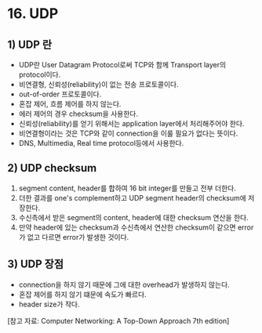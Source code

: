 # 16. UDP
## 1) UDP 란
+ UDP란 User Datagram Protocol로써 TCP와 함께 Transport layer의 protocol이다.
+ 비연결형, 신뢰성(reliability)이 없는 전송 프로토콜이다.
+ out-of-order 프로토콜이다.
+ 혼잡 제어, 흐름 제어를 하지 않는다.
+ 에러 제어의 경우 checksum을 사용한다.
+ 신뢰성(reliability)를 얻기 위해서는 application layer에서 처리해주어야 한다.
+ 비연결형이라는 것은 TCP와 같이 connection을 이룰 필요가 없다는 뜻이다.
+ DNS, Multimedia, Real time protocol등에서 사용한다.

## 2) UDP checksum
1. segment content, header를 합하여 16 bit integer를 만들고 전부 더한다.
2. 더한 결과를 one's complement하고 UDP segment header의 checksum에 저장한다.
3. 수신측에서 받은 segment의 content, header에 대한 checksum 연산을 한다.
4. 만약 header에 있는 checksum과 수신측에서 연산한 checksum이 같으면 error가 없고 다르면 error가 발생한 것이다.

## 3) UDP 장점
+ connection을 하지 않기 때문에 그에 대한 overhead가 발생하지 않는다.
+ 혼잡 제어를 하지 않기 떄문에 속도가 빠르다.
+ header size가 작다.

[참고 자료: Computer Networking: A Top-Down Approach 7th edition]
